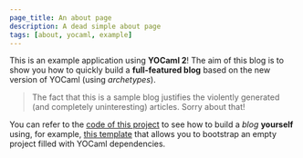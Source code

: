 ```yaml
---
page_title: An about page
description: A dead simple about page
tags: [about, yocaml, example]
---
```


This is an example application using **YOCaml 2**! The aim of this blog is to
show you how to quickly build a **full-featured blog** based on the new version of
YOCaml (using _archetypes_). 

> The fact that this is a sample blog justifies the violently generated (and
> completely uninteresting) articles. Sorry about that!

You can refer to the [code of this
project](https://gitlab.com/funkywork/yocaml/-/blob/main/examples/simple-blog/bin/simple_blog.ml?ref_type=heads)
to see how to build a _blog_ **yourself** using, for example, [this
template](https://github.com/xvw/yocaml2-empty-template) that allows you to
bootstrap an empty project filled with YOCaml dependencies.


